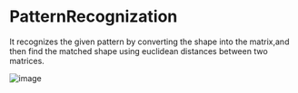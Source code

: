 # PatternRecognization

It recognizes the given pattern by converting the shape into the matrix,and then find the matched shape using euclidean distances between two matrices.

![image](https://user-images.githubusercontent.com/96717673/203394438-b8846729-4463-4be5-af13-c54f17507f24.png)
